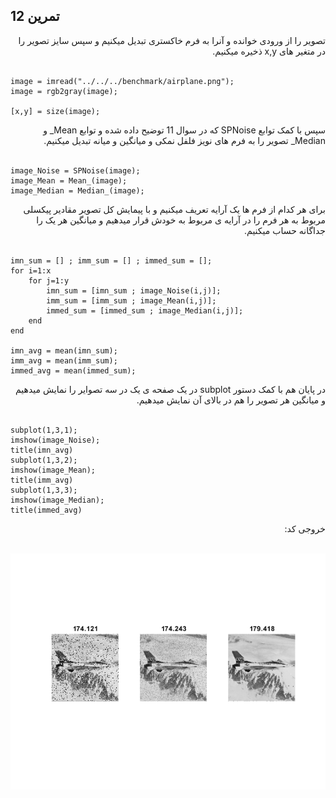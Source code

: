 ## تمرین 12

<div dir='rtl'>
  تصویر را از ورودی خوانده و آنرا به فرم خاکستری تبدیل میکنیم و سپس سایز تصویر را در متغیر های x,y ذخیره میکنیم.
</div>
</br>

```
image = imread("../../../benchmark/airplane.png");
image = rgb2gray(image);

[x,y] = size(image);

```

<div dir='rtl'>
سپس با کمک توابع SPNoise که در سوال 11 توضیح داده شده و توابع Mean_ و Median_ تصویر را به فرم های نویز فلفل نمکی و میانگین و میانه تبدیل میکنیم.
</div>
</br>

```
image_Noise = SPNoise(image);
image_Mean = Mean_(image);
image_Median = Median_(image);

```

<div dir='rtl'>
برای هر کدام از فرم ها یک آرایه تعریف میکنیم و با پیمایش کل تصویر مقادیر پیکسلی مربوط به هر فرم را در آرایه ی مربوط به خودش قرار میدهیم و میانگین هر یک را جداگانه حساب میکنیم.
</div>
</br>

```
imn_sum = [] ; imm_sum = [] ; immed_sum = [];
for i=1:x
    for j=1:y
        imn_sum = [imn_sum ; image_Noise(i,j)];
        imm_sum = [imm_sum ; image_Mean(i,j)];
        immed_sum = [immed_sum ; image_Median(i,j)];
    end 
end

imn_avg = mean(imn_sum);
imm_avg = mean(imm_sum);
immed_avg = mean(immed_sum);

```

<div dir='rtl'>
در پایان هم با کمک دستور subplot  در یک صفحه ی یک در سه تصوایر را نمایش میدهیم و میانگین هر تصویر را هم در بالای آن نمایش میدهیم.
</div>
</br>

```
subplot(1,3,1);
imshow(image_Noise);
title(imn_avg)
subplot(1,3,2);
imshow(image_Mean);
title(imm_avg)
subplot(1,3,3);
imshow(image_Median);
title(immed_avg)

```


<div dir='rtl'>
  خروجی کد:
</div>
</br>

![](p12.png)
